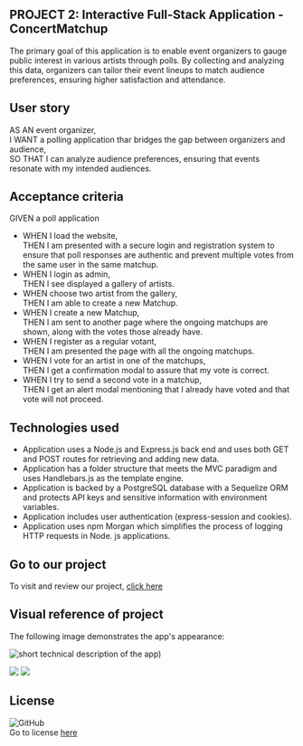 ## PROJECT 2: Interactive Full-Stack Application - ConcertMatchup

The primary goal of this application is to enable event organizers to gauge public interest in various artists through polls. By collecting and analyzing this data, organizers can tailor their event lineups to match audience preferences, ensuring higher satisfaction and attendance.

## User story

AS AN event organizer,<br>
I WANT a polling application thar bridges the gap between organizers and audience,<br>
SO THAT I can analyze audience preferences, ensuring that events resonate with my intended audiences.

## Acceptance criteria

GIVEN a poll application
* WHEN I load the website,<br>
THEN I am presented with a secure login and registration system to ensure that poll responses are authentic and prevent multiple votes from the same user in the same matchup.
* WHEN I login as admin,<br>
THEN I see displayed a gallery of artists.
* WHEN choose two artist from the gallery,<br>
THEN I am able to create a new Matchup.
* WHEN I create a new Matchup,<br>
THEN I am sent to another page where the ongoing matchups are shown, along with the votes those already have.
* WHEN I register as a regular votant,<br>
THEN I am presented the page with all the ongoing matchups.
* WHEN I vote for an artist in one of the matchups,<br>
THEN I get a confirmation modal to assure that my vote is correct.
* WHEN I try to send a second vote in a matchup,<br>
THEN I get an alert modal mentioning that I already have voted and that vote will not proceed.

## Technologies used

* Application uses a Node.js and Express.js back end and uses both GET and POST routes for retrieving and adding new data.
* Application has a folder structure that meets the MVC paradigm and uses Handlebars.js as the template engine.
* Application is backed by a PostgreSQL database with a Sequelize ORM and protects API keys and sensitive information with environment variables.
* Application includes user authentication (express-session and cookies).
* Application uses npm Morgan which simplifies the process of logging HTTP requests in Node. js applications.

## Go to our project

To visit and review our project, [click here]([https://github.com/Gabrielasiu/concertApp/](https://concertapp.onrender.com/login))

## Visual reference of project
The following image demonstrates the app's appearance:

![short technical description of the app)](Assets/challenge_appReference.gif)

![](./Assets/challenge_appReference.gif)
![](./public/assets/challenge_appReference.gif)

## License
![GitHub](https://img.shields.io/github/license/VanZittle/V-logoGenerator?style=for-the-badge)<br> Go to license [here](https://github.com/VanZittle/V-logoGenerator/blob/main/LICENSE)
  
